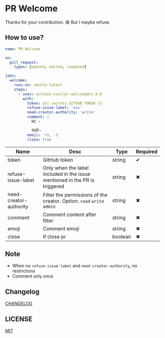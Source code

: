 # PR Welcome

Thanks for your contribution. 😅 But I maybe refuse.

## How to use?

```yml
name: PR Welcome

on:
  pull_request:
    types: [opened, edited, reopened]

jobs:
  welcome:
    runs-on: ubuntu-latest
    steps:
      - uses: actions-cool/pr-welcome@v1.0.0
        with:
          token: ${{ secrets.GITHUB_TOKEN }}
          refuse-issue-label: 'xxx'
          need-creator-authority: 'write'
          comment: |
            HI ~

            你好~
          emoji: '+1, -1'
          close: true
```

| Name | Desc | Type | Required |
| -- | -- | -- | -- |
| token | GitHub token | string | ✔ |
| refuse-issue-label | Only when the label included in the issue mentioned in the PR is triggered | string | ✖ |
| need-creator-authority | Filter the permissions of the creator. Option: `read` `write` `admin` | string | ✖ |
| comment | Comment content after filter | string | ✖ |
| emoji | Comment emoji | string | ✖ |
| close | If close pr | boolean | ✖ |

## Note

- When no `refuse-issue-label` and `need-creator-authority`, no restrictions
- Comment only once

## Changelog

[CHANGELOG](./CHANGELOG.md)

## LICENSE

[MIT](./LICENSE)
